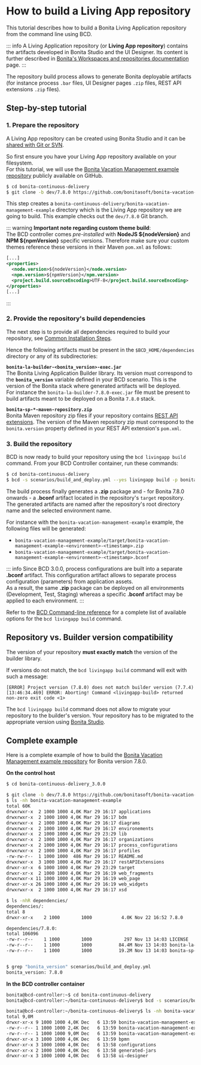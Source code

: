 # How to build a Living App repository

This tutorial describes how to build a Bonita Living Application repository from the command line using BCD.

::: info
A Living Application repository (or **Living App repository**) contains the artifacts developed in Bonita Studio and the UI Designer. Its content is further described in [Bonita's Workspaces and repositories documentation](https://documentation.bonitasoft.com/bonita/${bonitaDocVersion}/workspaces-and-repositories) page.
:::

The repository build process allows to generate Bonita deployable artifacts (for instance process `.bar` files, UI Designer pages `.zip` files, REST API extensions `.zip` files).


## Step-by-step tutorial

### 1. Prepare the repository

A Living App repository can be created using Bonita Studio and it can be [shared with Git or SVN](https://documentation.bonitasoft.com/bonita/${bonitaDocVersion}/workspaces-and-repositories#toc5).

So first ensure you have your Living App repository available on your filesystem.  
For this tutorial, we will use the [Bonita Vacation Management example repository](https://github.com/bonitasoft/bonita-vacation-management-example) publicly available on GitHub.

```bash
$ cd bonita-continuous-delivery
$ git clone -b dev/7.8.0 https://github.com/bonitasoft/bonita-vacation-management-example
```

This step creates a `bonita-continuous-delivery/bonita-vacation-management-example` directory which is the Living App repository we are going to build. This example checks out the `dev/7.8.0` Git branch.

::: warning
**Important note regarding custom theme build**:  
The BCD controller comes _pre-installed_ with **NodeJS ${nodeVersion}** and **NPM ${npmVersion}** specific versions. Therefore make sure your custom themes reference these versions in their Maven `pom.xml` as follows:
```xml
[...]
<properties>
  <node.version>${nodeVersion}</node.version>
  <npm.version>${npmVersion}</npm.version>
  <project.build.sourceEncoding>UTF-8</project.build.sourceEncoding>
</properties>
[...]
```
:::


### 2. Provide the repository's build dependencies

The next step is to provide all dependencies required to build your repository, see [Common Installation Steps](getting_started.md#toc1). 

Hence the following artifacts must be present in the `$BCD_HOME/dependencies` directory or any of its subdirectories:

**`bonita-la-builder-<bonita_version>-exec.jar`**  
The Bonita Living Application Builder library. Its version must correspond to the **`bonita_version`** variable defined in your BCD scenario. This is the version of the Bonita stack where generated artifacts will be deployed.  
For instance the `bonita-la-builder-7.8.0-exec.jar` file must be present to build artifacts meant to be deployed on a Bonita `7.8.0` stack.

**`bonita-sp-*-maven-repository.zip`**  
Bonita Maven repository zip files if your repository contains [REST API extensions](https://documentation.bonitasoft.com/bonita/${bonitaDocVersion}/api-extensions). The version of the Maven repository zip must correspond to the `bonita.version` property defined in your REST API extension's `pom.xml`.


### 3. Build the repository

BCD is now ready to build your repository using the `bcd livingapp build` command. From your BCD Controller container, run these commands:

```bash
$ cd bonita-continuous-delivery
$ bcd -s scenarios/build_and_deploy.yml --yes livingapp build -p bonita-vacation-management-example -e Test
```

The build process finally generates a **.zip** package and - for Bonita 7.8.0 onwards - a **.bconf** artifact located in the repository's `target` repository. The generated artifacts are named after the repository's root directory name and the selected environment name.

For instance with the `bonita-vacation-management-example` example, the following files will be generated:
- `bonita-vacation-management-example/target/bonita-vacation-management-example-<environment>-<timestamp>.zip`
- `bonita-vacation-management-example/target/bonita-vacation-management-example-<environment>-<timestamp>.bconf`

::: info
Since BCD 3.0.0, process configurations are built into a separate **.bconf** artifact. This configuration artifact allows to separate process configuration (parameters) from application assets.  
As a result, the same **.zip** package can be deployed on all environments (Development, Test, Staging) whereas a specific **.bconf** artifact may be applied to each environment.
:::

Refer to the [BCD Command-line reference](bcd_cli.md) for a complete list of available options for the `bcd livingapp build` command.


## Repository vs. Builder version compatibility

The version of your repository **must exactly match** the version of the builder library.

If versions do not match, the `bcd livingapp build` command will exit with such a message:
```
[ERROR] Project version (7.8.0) does not match builder version (7.7.4)
[13:46:34.469] ERROR: Aborting! Command <livingapp-build> returned non-zero exit code <1>
```

The `bcd livingapp build` command does not allow to migrate your repository to the builder's version. Your repository has to be migrated to the appropriate version using [Bonita Studio](https://documentation.bonitasoft.com/bonita/${bonitaDocVersion}/workspaces-and-repositories#toc6).


## Complete example

Here is a complete example of how to build the [Bonita Vacation Management example repository](https://github.com/bonitasoft/bonita-vacation-management-example) for Bonita version 7.8.0.  

**On the control host**
```bash
$ cd bonita-continuous-delivery_3.0.0

$ git clone -b dev/7.8.0 https://github.com/bonitasoft/bonita-vacation-management-example
$ ls -nh bonita-vacation-management-example
total 60K
drwxrwxr-x  2 1000 1000 4,0K Mar 29 16:17 applications
drwxrwxr-x  2 1000 1000 4,0K Mar 29 16:17 bdm
drwxrwxr-x  2 1000 1000 4,0K Mar 29 16:17 diagrams
drwxrwxr-x  2 1000 1000 4,0K Mar 29 16:17 environements
drwxrwxr-x  2 1000 1000 4,0K Mar 29 23:29 lib
drwxrwxr-x  2 1000 1000 4,0K Mar 29 16:17 organizations
drwxrwxr-x  2 1000 1000 4,0K Mar 29 16:17 process_configurations
drwxrwxr-x  2 1000 1000 4,0K Mar 29 16:17 profiles
-rw-rw-r--  1 1000 1000  486 Mar 29 16:17 README.md
drwxrwxr-x  3 1000 1000 4,0K Mar 29 16:17 restAPIExtensions
drwxr-xr-x  6 1000 1000 4,0K Mar 29 23:29 target
drwxr-xr-x  2 1000 1000 4,0K Mar 29 16:19 web_fragments
drwxrwxr-x 11 1000 1000 4,0K Mar 29 16:19 web_page
drwxr-xr-x 26 1000 1000 4,0K Mar 29 16:19 web_widgets
drwxrwxr-x  2 1000 1000 4,0K Mar 29 16:17 xsd

$ ls -nhR dependencies/
dependencies/:
total 8
drwxr-xr-x    2 1000        1000           4.0K Nov 22 16:52 7.8.0

dependencies/7.8.0:
total 106096
-rw-r--r--    1 1000        1000            297 Nov 13 14:03 LICENSE
-rw-r--r--    1 1000        1000          84.4M Nov 13 14:03 bonita-la-builder-7.8.0-exec.jar
-rw-r--r--    1 1000        1000          19.2M Nov 13 14:03 bonita-sp-7.8.0-maven-repository.zip


$ grep "bonita_version" scenarios/build_and_deploy.yml
bonita_version: 7.8.0
```


**In the BCD controller container**
```bash
bonita@bcd-controller:~$ cd bonita-continuous-delivery
bonita@bcd-controller:~/bonita-continuous-delivery$ bcd -s scenarios/build_and_deploy.yml --yes livingapp build -p bonita-vacation-management-example -e Test

bonita@bcd-controller:~/bonita-continuous-delivery$ ls -nh bonita-vacation-management-example/target 
total 9,0M
drwxr-xr-x 9 1000 1000 4,0K Dec   6 13:59 bonita-vacation-management-example
-rw-r--r-- 1 1000 1000 2,4K Dec   6 13:59 bonita-vacation-management-example-Test-20181206125838.bconf
-rw-r--r-- 1 1000 1000 9,0M Dec   6 13:59 bonita-vacation-management-example-Test-20181206125838.zip
drwxr-xr-x 3 1000 1000 4,0K Dec   6 13:59 bpmn
drwxr-xr-x 3 1000 1000 4,0K Dec   6 13:58 configurations
drwxr-xr-x 2 1000 1000 4,0K Dec   6 13:58 generated-jars
drwxr-xr-x 3 1000 1000 4,0K Dec   6 13:58 ui-designer
```
